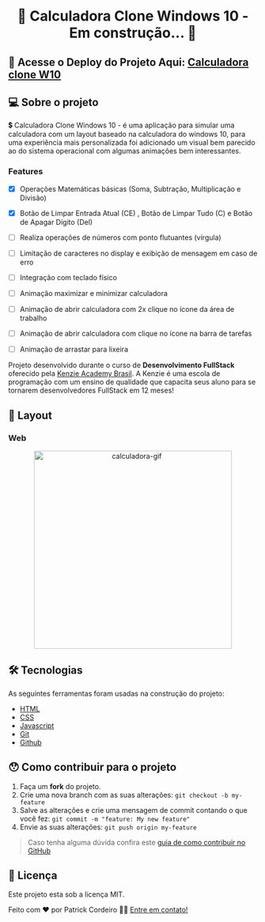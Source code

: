 <h1 align="center">
   🚧   Calculadora Clone Windows 10 - Em construção...  🚧
</h1>

## 🔭 Acesse o Deploy do Projeto Aqui: [Calculadora clone W10](https://patrickcordeiroestudos.github.io/calculadora-simples/)

## 💻 Sobre o projeto

💲 Calculadora Clone Windows 10 - é uma aplicação para simular uma calculadora com um layout baseado na calculadora do windows 10, para uma experiência mais personalizada foi adicionado um visual bem parecido ao do sistema operacional com algumas animações bem interessantes.

### Features

- [x] Operações Matemáticas básicas (Soma, Subtração, Multiplicação e Divisão)
- [x] Botão de Limpar Entrada Atual (CE) , Botão de Limpar Tudo (C) e Botão de Apagar Digito (Del)
- [ ] Realiza operações de números com ponto flutuantes (vírgula)
- [ ] Limitação de caracteres no display e exibição de mensagem em caso de erro
- [ ] Integração com teclado físico
- [ ] Animação maximizar e minimizar calculadora
- [ ] Animação de abrir calculadora com 2x clique no ícone da área de trabalho
- [ ] Animação de abrir calculadora com clique no ícone na barra de tarefas
- [ ] Animação de arrastar para lixeira


Projeto desenvolvido durante o curso de **Desenvolvimento FullStack** oferecido pela [Kenzie Academy Brasil](https://kenzie.com.br/). A Kenzie é uma escola de programação com um ensino de qualidade que capacita seus aluno para se tornarem desenvolvedores FullStack em 12 meses!


## 🎨 Layout

### Web

<p align="center" style="display: flex; align-items: flex-start; justify-content: center;">
  <img alt="calculadora-gif" title="#calculadora-gif" src="./img/calculadora.gif" width="400px">

</p>

## 🛠 Tecnologias

As seguintes ferramentas foram usadas na construção do projeto:

- [HTML]()
- [CSS]()
- [Javascript]()
- [Git]()
- [Github]()


## 😯 Como contribuir para o projeto

1. Faça um **fork** do projeto.
2. Crie uma nova branch com as suas alterações: `git checkout -b my-feature`
3. Salve as alterações e crie uma mensagem de commit contando o que você fez: `git commit -m "feature: My new feature"`
4. Envie as suas alterações: `git push origin my-feature`
> Caso tenha alguma dúvida confira este [guia de como contribuir no GitHub](https://github.com/firstcontributions/first-contributions)

## 📝 Licença

Este projeto esta sob a licença MIT.

Feito com ❤️ por Patrick Cordeiro 👋🏽 [Entre em contato!](https://www.linkedin.com/in/patrickcordeiro/)

